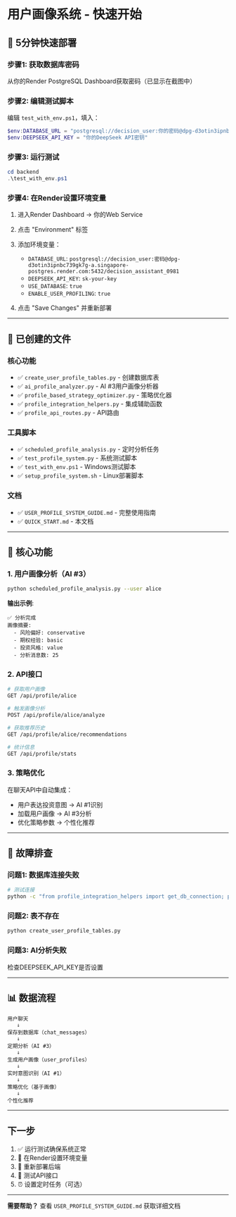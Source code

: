 # 用户画像系统 - 快速开始

## 🚀 5分钟快速部署

### 步骤1: 获取数据库密码

从你的Render PostgreSQL Dashboard获取密码（已显示在截图中）

### 步骤2: 编辑测试脚本

编辑 `test_with_env.ps1`，填入：

```powershell
$env:DATABASE_URL = "postgresql://decision_user:你的密码@dpg-d3otin3ipnbc739gk7g-a.singapore-postgres.render.com:5432/decision_assistant_0981"
$env:DEEPSEEK_API_KEY = "你的DeepSeek API密钥"
```

### 步骤3: 运行测试

```powershell
cd backend
.\test_with_env.ps1
```

### 步骤4: 在Render设置环境变量

1. 进入Render Dashboard → 你的Web Service
2. 点击 "Environment" 标签
3. 添加环境变量：
   - `DATABASE_URL`: `postgresql://decision_user:密码@dpg-d3otin3ipnbc739gk7g-a.singapore-postgres.render.com:5432/decision_assistant_0981`
   - `DEEPSEEK_API_KEY`: `sk-your-key`
   - `USE_DATABASE`: `true`
   - `ENABLE_USER_PROFILING`: `true`

4. 点击 "Save Changes" 并重新部署

---

## 📁 已创建的文件

### 核心功能
- ✅ `create_user_profile_tables.py` - 创建数据库表
- ✅ `ai_profile_analyzer.py` - AI #3用户画像分析器
- ✅ `profile_based_strategy_optimizer.py` - 策略优化器
- ✅ `profile_integration_helpers.py` - 集成辅助函数
- ✅ `profile_api_routes.py` - API路由

### 工具脚本
- ✅ `scheduled_profile_analysis.py` - 定时分析任务
- ✅ `test_profile_system.py` - 系统测试脚本
- ✅ `test_with_env.ps1` - Windows测试脚本
- ✅ `setup_profile_system.sh` - Linux部署脚本

### 文档
- ✅ `USER_PROFILE_SYSTEM_GUIDE.md` - 完整使用指南
- ✅ `QUICK_START.md` - 本文档

---

## 🎯 核心功能

### 1. 用户画像分析（AI #3）

```bash
python scheduled_profile_analysis.py --user alice
```

**输出示例**:
```
✅ 分析完成
画像摘要:
  - 风险偏好: conservative
  - 期权经验: basic
  - 投资风格: value
  - 分析消息数: 25
```

### 2. API接口

```bash
# 获取用户画像
GET /api/profile/alice

# 触发画像分析
POST /api/profile/alice/analyze

# 获取推荐历史
GET /api/profile/alice/recommendations

# 统计信息
GET /api/profile/stats
```

### 3. 策略优化

在聊天API中自动集成：
- 用户表达投资意图 → AI #1识别
- 加载用户画像 → AI #3分析
- 优化策略参数 → 个性化推荐

---

## 🔧 故障排查

### 问题1: 数据库连接失败

```bash
# 测试连接
python -c "from profile_integration_helpers import get_db_connection; print('✅ 成功' if get_db_connection() else '❌ 失败')"
```

### 问题2: 表不存在

```bash
python create_user_profile_tables.py
```

### 问题3: AI分析失败

检查DEEPSEEK_API_KEY是否设置

---

## 📊 数据流程

```
用户聊天
   ↓
保存到数据库（chat_messages）
   ↓
定期分析（AI #3）
   ↓
生成用户画像（user_profiles）
   ↓
实时意图识别（AI #1）
   ↓
策略优化（基于画像）
   ↓
个性化推荐
```

---

## 下一步

1. ✅ 运行测试确保系统正常
2. 📝 在Render设置环境变量
3. 🔄 重新部署后端
4. 🧪 测试API接口
5. ⏰ 设置定时任务（可选）

---

**需要帮助？** 查看 `USER_PROFILE_SYSTEM_GUIDE.md` 获取详细文档

